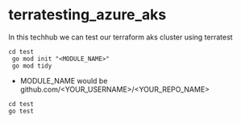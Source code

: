 # terratesting_azure_aks
In this techhub we can test our terraform aks cluster using terratest

```
cd test
 go mod init "<MODULE_NAME>"
 go mod tidy
```
* MODULE_NAME would be github.com/<YOUR_USERNAME>/<YOUR_REPO_NAME>
```
cd test
go test
```
